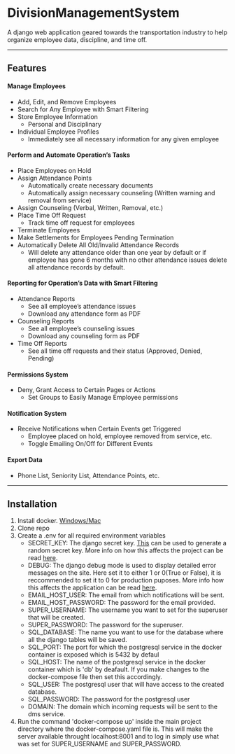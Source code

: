 # DivisionManagementSystem
A django web application geared towards the transportation industry to help organize employee data, discipline, and time off.

---
## Features

#### Manage Employees
- Add, Edit, and Remove Employees
- Search for Any Employee with Smart Filtering
- Store Employee Information
    - Personal and Disciplinary
- Individual Employee Profiles
    - Immediately see all necessary information for any given employee

#### Perform and Automate Operation’s Tasks
- Place Employees on Hold
- Assign Attendance Points
    - Automatically create necessary documents
    - Automatically assign necessary counseling (Written warning and removal from service)
- Assign Counseling (Verbal, Written, Removal, etc.)
- Place Time Off Request
    - Track time off request for employees
- Terminate Employees
- Make Settlements for Employees Pending Termination
- Automatically Delete All Old/Invalid Attendance Records
    - Will delete any attendance older than one year by default or if employee has gone 6 months with no other attendance issues delete all attendance records by default.

#### Reporting for Operation’s Data with Smart Filtering
- Attendance Reports
    - See all employee’s attendance issues
    - Download any attendance form as PDF
- Counseling Reports
    - See all employee’s counseling issues
    - Download any counseling form as PDF
- Time Off Reports
    - See all time off requests and their status (Approved, Denied, Pending)

#### Permissions System
- Deny, Grant Access to Certain Pages or Actions
    - Set Groups to Easily Manage Employee permissions

#### Notification System
- Receive Notifications when Certain Events get Triggered
    - Employee placed on hold, employee removed from service, etc.
    - Toggle Emailing On/Off for Different Events

#### Export Data
- Phone List, Seniority List, Attendance Points, etc.

---
## Installation

1. Install docker. [Windows/Mac](https://www.docker.com/products/docker-desktop)
2. Clone repo
3. Create a .env for all required environment variables
    - SECRET_KEY: The django secret key. [This](https://djecrety.ir/) can be used to generate a random secret key. More info on how this affects the project can be read [here](https://docs.djangoproject.com/en/3.1/ref/settings/#secret-key).
    - DEBUG: The django debug mode is used to display detailed error messages on the site. Here set it to either 1 or 0(True or False), it is reccommended to set it to 0 for production puposes. More info how this affects the application can be read [here](https://docs.djangoproject.com/en/3.1/ref/settings/#debug).
    - EMAIL_HOST_USER: The email from which notifications will be sent.
    - EMAIL_HOST_PASSWORD: The password for the email provided.
    - SUPER_USERNAME: The username you want to set for the superuser that will be created.
    - SUPER_PASSWORD: The password for the superuser.
    - SQL_DATABASE: The name you want to use for the database where all the django tables will be saved.
    - SQL_PORT: The port for which the postgresql service in the docker container is exposed which is 5432 by defaul
    - SQL_HOST: The name of the postgresql service in the docker container which is 'db' by deafault. If you make changes to the docker-compose file then set this accordingly.
    - SQL_USER: The postgresql user that will have access to the created database.
    - SQL_PASSWORD: The password for the postgresql user
    - DOMAIN: The domain which incoming requests will be sent to the dms service.
4. Run the command 'docker-compose up' inside the main project directory where the docker-compose.yaml file is. This will make the server available throught localhost:8001 and to log in simply use what was set for SUPER_USERNAME and SUPER_PASSWORD.

